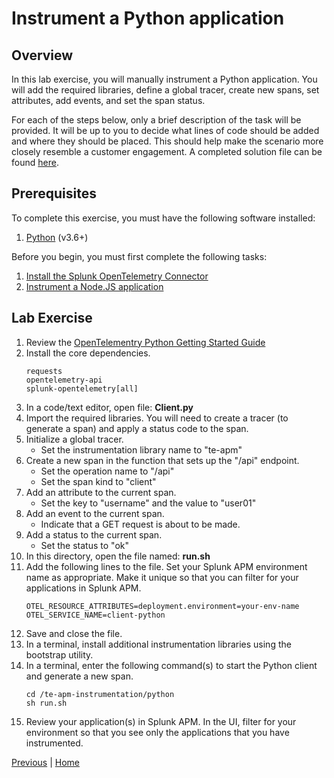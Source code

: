 # Instrument a Python application

## Overview

In this lab exercise, you will manually instrument a Python application. You will add the required libraries, define a global tracer, create new spans, set attributes, add events, and set the span status.

For each of the steps below, only a brief description of the task will be provided. It will be up to you to decide what lines of code should be added and where they should be placed. This should help make the scenario more closely resemble a customer engagement. A completed solution file can be found [here](../solutions/Client.py).

## Prerequisites

To complete this exercise, you must have the following software installed:

1. [Python](https://www.python.org/downloads/) (v3.6+)

Before you begin, you must first complete the following tasks:

1. [Install the Splunk OpenTelemetry Connector](../otel/README.md)
1. [Instrument a Node.JS application](../nodejs/README.md)

## Lab Exercise

1. Review the [OpenTelementry Python Getting Started Guide](https://opentelemetry.io/docs/python/getting-started/)
1. Install the core dependencies.
    ```
    requests
    opentelemetry-api
    splunk-opentelemetry[all]
    ```
1. In a code/text editor, open file: **Client.py**
1. Import the required libraries. You will need to create a tracer (to generate a span) and apply a status code to the span.
1. Initialize a global tracer.
    * Set the instrumentation library name to "te-apm"
1. Create a new span in the function that sets up the "/api" endpoint.
    * Set the operation name to "/api"
    * Set the span kind to "client"
1. Add an attribute to the current span.
    * Set the key to "username" and the value to "user01"
1. Add an event to the current span.
    * Indicate that a GET request is about to be made.
1. Add a status to the current span.
    * Set the status to "ok"
1. In this directory, open the file named: **run.sh**
1. Add the following lines to the file. Set your Splunk APM environment name as appropriate. Make it unique so that you can filter for your applications in Splunk APM.
    ```
    OTEL_RESOURCE_ATTRIBUTES=deployment.environment=your-env-name
    OTEL_SERVICE_NAME=client-python
    ```
1. Save and close the file.
1. In a terminal, install additional instrumentation libraries using the bootstrap utility.
1. In a terminal, enter the following command(s) to start the Python client and generate a new span.
    ```
    cd /te-apm-instrumentation/python
    sh run.sh
    ```
1. Review your application(s) in Splunk APM. In the UI, filter for your environment so that you see only the applications that you have instrumented.

[Previous](../java/README.md) | [Home](../README.md)